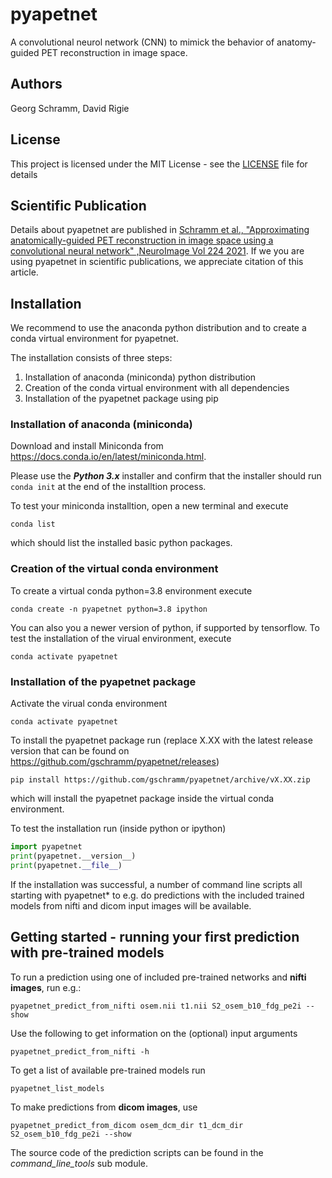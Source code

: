 # pyapetnet

A convolutional neurol network (CNN) to mimick the behavior of anatomy-guided PET reconstruction in image space.

## Authors

Georg Schramm, David Rigie

## License 

This project is licensed under the MIT License - see the [LICENSE](LICENSE) file for details

## Scientific Publication

Details about pyapetnet are published in [Schramm et al., "Approximating anatomically-guided PET reconstruction in image space using a convolutional neural network" ,NeuroImage Vol 224 2021](https://doi.org/10.1016/j.neuroimage.2020.117399).
If we you are using pyapetnet in scientific publications, we appreciate citation of this article.

## Installation

We recommend to use the anaconda python distribution and to create a
conda virtual environment for pyapetnet.

The installation consists of three steps:
1. Installation of anaconda (miniconda) python distribution
2. Creation of the conda virtual environment with all dependencies
3. Installation of the pyapetnet package using pip

### Installation of anaconda (miniconda)

Download and install Miniconda from <https://docs.conda.io/en/latest/miniconda.html>.

Please use the ***Python 3.x*** installer and confirm that the installer
should run ```conda init``` at the end of the installtion process.

To test your miniconda installtion, open a new terminal and execute
```
conda list
```
which should list the installed basic python packages.

### Creation of the virtual conda environment

To create a virtual conda python=3.8 environment execute
```
conda create -n pyapetnet python=3.8 ipython
```
You can also you a newer version of python, if supported
by tensorflow.
To test the installation of the virual environment, execute
```
conda activate pyapetnet
```

### Installation of the pyapetnet package

Activate the virual conda environment
```
conda activate pyapetnet
```
To install the pyapetnet package run (replace X.XX with the latest release
version that can be found on https://github.com/gschramm/pyapetnet/releases)
```
pip install https://github.com/gschramm/pyapetnet/archive/vX.XX.zip
```
which will install the pyapetnet package inside the virtual
conda environment.

To test the installation run (inside python or ipython)
```python
import pyapetnet
print(pyapetnet.__version__)
print(pyapetnet.__file__) 
```

If the installation was successful, a number of command line scripts all starting with pyapetnet* to e.g. do predictions with the included trained models from nifti and dicom input images will be available.

## Getting started - running your first prediction with pre-trained models

To run a prediction using one of included pre-trained networks and **nifti images**, run e.g.:
```
pyapetnet_predict_from_nifti osem.nii t1.nii S2_osem_b10_fdg_pe2i --show
```
Use the following to get information on the (optional) input arguments
```
pyapetnet_predict_from_nifti -h
```
To get a list of available pre-trained models run
```
pyapetnet_list_models
```

To make predictions from **dicom images**, use
```
pyapetnet_predict_from_dicom osem_dcm_dir t1_dcm_dir S2_osem_b10_fdg_pe2i --show
```
The source code of the prediction scripts can be found in the *command_line_tools* sub module.
